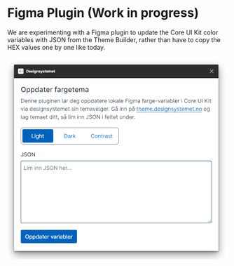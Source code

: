 # Figma Plugin (Work in progress)

We are experimenting with a Figma plugin to update the Core UI Kit color variables with JSON from the Theme Builder, rather than have to copy the HEX values one by one like today.

![alt text](./assets/img/preview.png)

